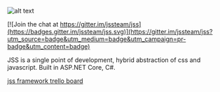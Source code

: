 ![alt text](https://avatars2.githubusercontent.com/u/20388048?v=3&s=400)

[![Join the chat at https://gitter.im/jssteam/jss](https://badges.gitter.im/jssteam/jss.svg)](https://gitter.im/jssteam/jss?utm_source=badge&utm_medium=badge&utm_campaign=pr-badge&utm_content=badge)

JSS is a single point of development, hybrid abstraction of css and javascript. Built in ASP.NET Core, C#.

[jss framework trello board](https://trello.com/b/fqLVNfgq/jss-framework)
